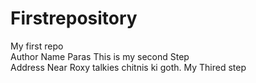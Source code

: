 # Firstrepository
My first repo
<br>
Author Name Paras This  is my second Step 
<br>
Address Near Roxy talkies chitnis ki goth. My Thired step
<b>